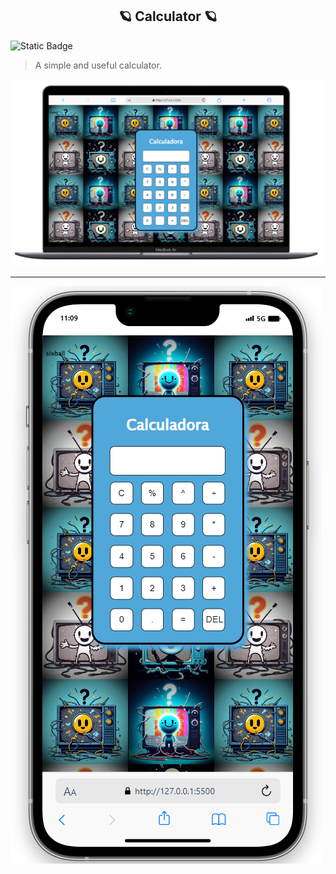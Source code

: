 
<h2 align="center" > 🪐 Calculator 🪐 </h2>

![Static Badge](https://img.shields.io/badge/BALLWICTB-8A2BE2?style=flat-square&logo=blazor)

> A simple and useful calculator.

![En pc](./Present/laptop.png)

-------------------------------------------

![En movil](./Present/phone.png)
